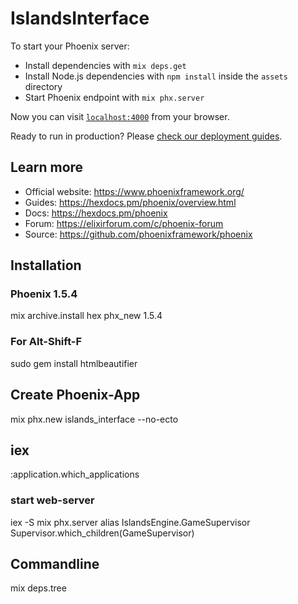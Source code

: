 # IslandsInterface

To start your Phoenix server:

  * Install dependencies with `mix deps.get`
  * Install Node.js dependencies with `npm install` inside the `assets` directory
  * Start Phoenix endpoint with `mix phx.server`

Now you can visit [`localhost:4000`](http://localhost:4000) from your browser.

Ready to run in production? Please [check our deployment guides](https://hexdocs.pm/phoenix/deployment.html).

## Learn more

  * Official website: https://www.phoenixframework.org/
  * Guides: https://hexdocs.pm/phoenix/overview.html
  * Docs: https://hexdocs.pm/phoenix
  * Forum: https://elixirforum.com/c/phoenix-forum
  * Source: https://github.com/phoenixframework/phoenix


## Installation
### Phoenix 1.5.4
mix archive.install hex phx_new 1.5.4

### For Alt-Shift-F
sudo gem install htmlbeautifier

## Create Phoenix-App
mix phx.new islands_interface --no-ecto

## iex
:application.which_applications

### start web-server
iex -S mix phx.server
alias IslandsEngine.GameSupervisor
Supervisor.which_children(GameSupervisor)

## Commandline
mix deps.tree
